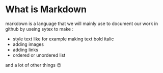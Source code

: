 # What is Markdown

markdown is a language that we will mainly use to document our work in github by useing sytex to make :
* style text like for example making text bold italic 
* adding images 
* adding links
* ordered or unordered list

and a lot of other things :wink:
